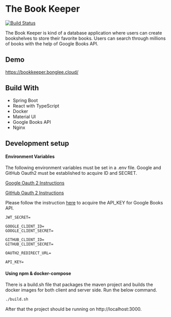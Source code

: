 # The Book Keeper

[![Build Status](https://travis-ci.com/leeb48/Book-App.svg?branch=main)](https://travis-ci.com/leeb48/Book-App)

The Book Keeper is kind of a database application where users can create bookshelves to store their favorite books. Users can search through millions of books with the help of Google Books API.

## Demo

https://bookkeeper.bonglee.cloud/

## Build With

- Spring Boot
- React with TypeScript
- Docker
- Material UI
- Google Books API
- Nginx

## Development setup

#### Environment Variables

The following environment variables must be set in a .env file. Google and GitHub Oauth2 must be established to acquire ID and SECRET.

[Google Oauth 2 Instructions](https://developers.google.com/identity/protocols/oauth2)

[GitHub Oauth 2 Instructions](https://docs.github.com/en/developers/apps/authorizing-oauth-apps)

Please follow the instruction [here](https://developers.google.com/books/docs/v1/using) to acquire the API_KEY for Google Books API.

```
JWT_SECRET=

GOOGLE_CLIENT_ID=
GOOGLE_CLIENT_SECRET=

GITHUB_CLIENT_ID=
GITHUB_CLIENT_SECRET=

OAUTH2_REDIRECT_URL=

API_KEY=

```

#### Using npm & docker-compose

There is a build.sh file that packages the maven project and builds the docker images for both client and server side. Run the below command.

```sh
./build.sh
```

After that the project should be running on http://localhost:3000.
